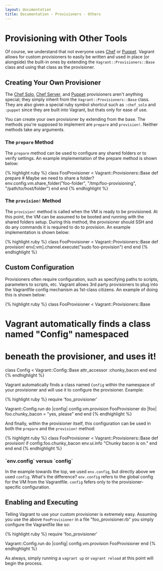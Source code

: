 ```yaml
---
layout: documentation
title: Documentation - Provisioners - Others
---
```

# Provisioning with Other Tools

Of course, we understand that not everyone uses [Chef](http://www.opscode.com/chef)
or [Puppet](http://www.puppetlabs.com/puppet). Vagrant allows for custom
provisioners to easily be written and used in place (or alongside) the
built-in ones by extending the `Vagrant::Provisioners::Base` class and
using that class as the provisioner.

## Creating Your Own Provisioner

The [Chef Solo](/docs/provisioners/chef_solo.html), [Chef Server](/docs/provisioners/chef_server.html), and
[Puppet](/docs/provisioners/puppet.html) provisioners aren't anything special; they simply inherit from the
`Vagrant::Provisioners::Base` class. They are also given a special ruby symbol shortcut
such as `:chef_solo` and `:puppet` since they are built into Vagrant, but thats only for ease of use.

You can create your own provisioner by extending from the base. The
methods you're supposed to implement are `prepare` and `provision!`.
Neither methods take any arguments.

### The `prepare` Method

The `prepare` method can be used to configure any shared folders or to verify
settings. An example implementation of the prepare method is shown below:

{% highlight ruby %}
class FooProvisioner < Vagrant::Provisioners::Base
  def prepare
    # Maybe we need to share a folder?
    env.config.vm.share_folder("foo-folder", "/tmp/foo-provisioning",
                                             "/path/to/host/folder")
  end
end
{% endhighlight %}

### The `provision!` Method

The `provision!` method is called when the VM is ready to be provisioned.
At this point, the VM can be assumed to be booted and running with the
shared folders setup. During this method, the provisioner should SSH and
do any commands it is required to do to provision. An example implementation
is shown below:

{% highlight ruby %}
class FooProvisioner < Vagrant::Provisioners::Base
  def provision!
    env[:vm].channel.execute("sudo foo-provision")
  end
end
{% endhighlight %}

## Custom Configuration

Provisioners often require configuration, such as specifying paths to scripts,
parameters to scripts, etc. Vagrant allows 3rd party provisioners to plug into
the Vagrantfile config mechanism as 1st-class citizens. An example of doing this
is shown below:

{% highlight ruby %}
class FooProvisioner < Vagrant::Provisioners::Base
  # Vagrant automatically finds a class named "Config" namespaced
  # beneath the provisioner, and uses it!
  class Config < Vagrant::Config::Base
    attr_accessor :chunky_bacon
  end
end
{% endhighlight %}

Vagrant automatically finds a class named `Config` within the namespace
of your provisioner and will use it to configure the provisioner. Example:

{% highlight ruby %}
require 'foo_provisioner'

Vagrant::Config.run do |config|
  config.vm.provision FooProvisioner do |foo|
    foo.chunky_bacon = "yes, please"
  end
end
{% endhighlight %}

And finally, within the provisioner itself, this configuration can be used in
both the `prepare` and the `provision!` method:

{% highlight ruby %}
class FooProvisioner < Vagrant::Provisioners::Base
  def provision!
    if config.foo.chunky_bacon
      env.ui.info "Chunky bacon is on."
    end
  end
end
{% endhighlight %}

<div class="alert alert-block alert-notice">
  <h3>`env.config` versus `config`</h3>
  <p>
    In the example towards the top, we used <code>env.config</code>, but directly
    above we used <code>config</code>. What's the difference? <code>env.config</code>
    refers to the global config for the VM from the Vagrantfile. <code>config</code>
    fefers only to the provisioner-specific configuration.
  </p>
</div>

## Enabling and Executing

Telling Vagrant to use your custom provisioner is extremely easy. Assuming
you use the above `FooProvisioner` in a file "foo_provisioner.rb" you
simply configure the Vagrantfile like so:

{% highlight ruby %}
require 'foo_provisioner'

Vagrant::Config.run do |config|
  config.vm.provision FooProvisioner
end
{% endhighlight %}

As always, simply running a `vagrant up` or `vagrant reload` at this point
will begin the process.
